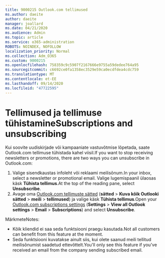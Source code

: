 ```yaml
---
title: 9000215 Outlook.com tellimused
ms.author: daeite
author: daeite
manager: joallard
ms.date: 04/21/2020
ms.audience: Admin
ms.topic: article
ms.service: o365-administration
ROBOTS: NOINDEX, NOFOLLOW
localization_priority: Normal
ms.collection: Adm_O365
ms.custom: 9000215
ms.openlocfilehash: 758359c9c5907f2167666e9755a59dedee764a95
ms.sourcegitcommit: c6692ce0fa1358ec3529e59ca0ecdfdea4cdc759
ms.translationtype: MT
ms.contentlocale: et-EE
ms.lasthandoff: 09/14/2020
ms.locfileid: "47722595"
---
```

# <a name="subscriptions-and-unsubscribing"></a><span data-ttu-id="08b53-102">Tellimused ja tellimuse tühistamine</span><span class="sxs-lookup"><span data-stu-id="08b53-102">Subscriptions and unsubscribing</span></span>

<span data-ttu-id="08b53-103">Kui soovite uudiskirjade või kampaaniate vastuvõtmise lõpetada, saate Outlook.com tellimuse tühistada kahel viisil.</span><span class="sxs-lookup"><span data-stu-id="08b53-103">If you want to stop receiving newsletters or promotions, there are two ways you can unsubscribe in Outlook.com:</span></span>

1. <span data-ttu-id="08b53-104">Valige sisendkaustas infoleht või reklaami meilisõnum.</span><span class="sxs-lookup"><span data-stu-id="08b53-104">In your inbox, select a newsletter or promotional email.</span></span> <span data-ttu-id="08b53-105">Valige lugemispaanil ülaosas käsk **Tühista tellimus**.</span><span class="sxs-lookup"><span data-stu-id="08b53-105">At the top of the reading pane, select **Unsubscribe**.</span></span>
2. <span data-ttu-id="08b53-106">Avage oma [Outlook.com tellimuste sätted](https://outlook.live.com/mail/options/mail/brandsSubscriptions) (**sätted**  >  **Kuva kõik Outlooki sätted**  >  **meili**  >  **tellimused**) ja valige käsk **Tühista tellimus**.</span><span class="sxs-lookup"><span data-stu-id="08b53-106">Open your [Outlook.com subscriptions settings](https://outlook.live.com/mail/options/mail/brandsSubscriptions) (**Settings** > **View all Outlook settings** > **Email** > **Subscriptions**) and select **Unsubscribe**.</span></span>

<span data-ttu-id="08b53-107">Märkmete</span><span class="sxs-lookup"><span data-stu-id="08b53-107">Notes:</span></span>

- <span data-ttu-id="08b53-108">Kõik kliendid ei saa seda funktsiooni praegu kasutada.</span><span class="sxs-lookup"><span data-stu-id="08b53-108">Not all customers can benefit from this feature at the moment.</span></span>
- <span data-ttu-id="08b53-109">Seda funktsiooni kuvatakse ainult siis, kui olete saanud meili tellitud meilisõnumist saadetud ettevõttelt.</span><span class="sxs-lookup"><span data-stu-id="08b53-109">You'll only see this feature if you've received an email from the company sending subscribed email.</span></span>